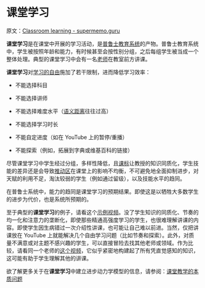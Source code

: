 # 课堂学习

原文：[Classroom learning - supermemo.guru](https://supermemo.guru/wiki/Classroom_learning)

**课堂学习**是在课堂中开展的学习活动，是[普鲁士教育系统](https://supermemo.guru/wiki/Prussian_system_of_education)的产物。普鲁士教育系统中，学生被按照年龄和能力，有时候甚至会按性别分组，之后每组学生被当成一个整体处理。典型的课堂学习中会有一名[老师](https://supermemo.guru/wiki/Teacher)在教室前方讲课。

**课堂学习**对[学习的自由](https://supermemo.guru/wiki/Free_learning)施加了若干限制，进而降低学习效率：

- 不能选择科目

- 不能选择讲师

- 不能选择难度水平（[语义距离](https://supermemo.guru/wiki/Semantic_distance)往往过高）

- 不能选择学习时长

- 不能自定进度（如在 YouTube 上的暂停/重播）

- 不能探索（例如，拓展到字典或维基百科的链接）

尽管课堂学习中学生经过分组，多样性降低，且[课标](https://supermemo.guru/wiki/Curriculum)让教授的知识同质化，学生技能的差异还是会导致[推动区](https://supermemo.guru/wiki/Push_zone)在课堂上的影响不均衡，不可避免地全面抑制进步，对天赋的利用不足，淘汰较弱的学生（例如通过留级），以及技能水平的趋同。

在普鲁士系统中，能力的趋同是课堂学习的预期结果。即使这是以牺牲大多数学生的进步为代价，也是系统所预期的。

至于典型的**课堂学习**的例子，请看这个[示例视频](https://www.youtube.com/watch?v=sTZ4GyJ4FZU)。没了学生知识的同质化、节奏的均一化和注意力的垄断化，即使那些精通高强度学习的学生，也很难理解讲课的内容。即使学生因生病错过一次介绍性讲课，也可能让自己难以前进。当然，仅把讲课放在 YouTube 上就能解决几个自由学习问题（比如节奏和探索）。此外，对质量不满意或对主题不感兴趣的学生，可以直接冒险去找其他老师或领域。作为比较，请看同一个老师的[这个视频](https://www.youtube.com/watch?v=sHcO0hzdp0o)，它似乎紧密地构建起了所有凭直觉感知的知识，这可能有助于学生理解其他的讲课。

欲了解更多关于在**课堂学习**中建立进步动力学模型的信息，请参阅：[课堂教学的本质问题](https://supermemo.guru/wiki/Inherent_problems_of_classroom_schooling)